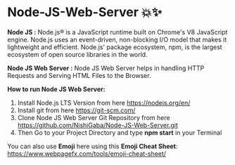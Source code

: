 # Node-JS-Web-Server :boom:✨

**Node JS :** 
Node.js® is a JavaScript runtime built on Chrome's V8 JavaScript engine. Node.js uses an event-driven, non-blocking I/O model that makes it lightweight and efficient. Node.js' package ecosystem, npm, is the largest ecosystem of open source libraries in the world.

**Node JS Web Server :**
Node JS Web Server helps in handling HTTP Requests and Serving HTML Files to the Browser.

**How to run Node JS Web Server:**

1. Install Node.js LTS Version from here https://nodejs.org/en/
2. Install git from here https://git-scm.com/
3. Clone Node JS Web Server Git Repository from here https://github.com/NishiGaba/Node-JS-Web-Server.git
4. Then Go to your Project Directory and type **npm start** in your Terminal

You can also use **Emoji** here using this **Emoji Cheat Sheet**: https://www.webpagefx.com/tools/emoji-cheat-sheet/
